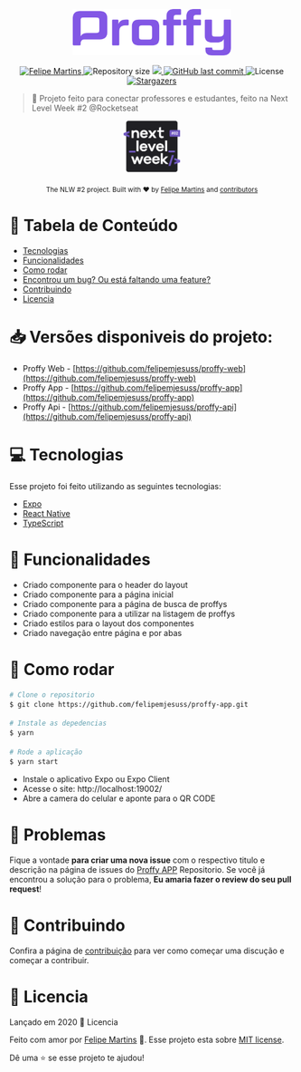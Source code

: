 <p align="center">
   <img src="./.github/logo.png" alt="Proffy" width="280"/>
</p>

<p align="center">	
   <a href="https://www.linkedin.com/in/felipemjesuss/">
      <img alt="Felipe Martins" src="https://img.shields.io/badge/-FelipeMartins-8257E5?style=flat&logo=Linkedin&logoColor=white" />
   </a>
  <img alt="Repository size" src="https://img.shields.io/github/repo-size/felipemjesuss/proffy-app?color=774DD6">

  <a aria-label="Completed" href="https://nextlevelweek.com/episodios/omnistack/edicao/2">
    <img src="https://img.shields.io/badge/Proffy-NLW 2.0-8257E5?logo=data:image/png;base64,iVBORw0KGgoAAAANSUhEUgAAABAAAAAQCAMAAAAoLQ9TAAAALVBMVEVHcExxWsF0XMJzXMJxWcFsUsD///9jRrzY0u6Xh9Gsn9n39fyMecy0qd2bjNJWBT0WAAAABHRSTlMA2Do606wF2QAAAGlJREFUGJVdj1cWwCAIBLEsRU3uf9xobDH8+GZwUYi8i6ucJwrxKE+7D0G9Q4vlYqtmCSjndr4CgCgzlyFgfKfKCVO0LrPKjmiqMxGXkJwNnXskqWG+1oSM+BSwD8f29YLNjvx/OQrn+g99oQSoNmt3PgAAAABJRU5ErkJggg=="></img>
  </a>
  <a href="https://github.com/felipemjesuss/proffy-app/commits/master">
    <img alt="GitHub last commit" src="https://img.shields.io/github/last-commit/felipemjesuss/proffy-app?color=774DD6">
  </a> 
  <img alt="License" src="https://img.shields.io/badge/license-MIT-8257E5">
  <a href="https://github.com/felipemjesuss/proffy-app/stargazers">
    <img alt="Stargazers" src="https://img.shields.io/github/stars/felipemjesuss/proffy-app?color=8257E5&logo=github">
  </a>
</p>

> :rocket: Projeto feito para conectar professores e estudantes, feito na Next Level Week #2 @Rocketseat

<div align="center">
  <p>
  <img src="./.github/nlw2.svg" alt="Next Level Week #2" width="100"/>
  </p>
  <sub>The NLW #2 project. Built with ❤︎ by
    <a href="https://github.com/felipemjsuess">Felipe Martins</a> and
    <a href="https://github.com/felipemjsuess/proffy-app/graphs/contributors">
      contributors
    </a>
  </sub>
</div>

# :pushpin: Tabela de Conteúdo

* [Tecnologias](#computer-tecnologias)
* [Funcionalidades](#rocket-funcionalidades)
* [Como rodar](#construction_worker-como-rodar)
* [Encontrou um bug? Ou está faltando uma feature?](#bug-problemas)
* [Contribuindo](#tada-contribuindo)
* [Licencia](#closed_book-licencia)

# 📥 Versões disponiveis do projeto:

- Proffy Web - [https://github.com/felipemjesuss/proffy-web](https://github.com/felipemjesuss/proffy-web)
- Proffy App - [https://github.com/felipemjesuss/proffy-app](https://github.com/felipemjesuss/proffy-app)
- Proffy Api - [https://github.com/felipemjesuss/proffy-api](https://github.com/felipemjesuss/proffy-api)

# :computer: Tecnologias
Esse projeto foi feito utilizando as seguintes tecnologias:
<ul>
  <li><a href="https://docs.expo.io/">Expo</a></li>
  <li><a href="https://reactnative.dev/">React Native</a></li>
  <li><a href="https://www.typescriptlang.org/">TypeScript</a></li>
</ul>

# :rocket: Funcionalidades

* Criado componente para o header do layout
* Criado componente para a página inicial
* Criado componente para a página de busca de proffys
* Criado componente para a utilizar na listagem de proffys
* Criado estilos para o layout dos componentes
* Criado navegação entre página e por abas


# :construction_worker: Como rodar
```bash
# Clone o repositorio
$ git clone https://github.com/felipemjesuss/proffy-app.git

# Instale as depedencias
$ yarn

# Rode a aplicação
$ yarn start
```
- Instale o aplicativo Expo ou Expo Client
- Acesse o site: http://localhost:19002/
- Abre a camera do celular e aponte para o QR CODE

# :bug: Problemas

Fique a vontade **para criar uma nova issue** com o respectivo titulo e descrição na página de issues do [Proffy APP](https://github.com/felipemjesuss/proffy-app/issues) Repositorio. Se você já encontrou a solução para o problema, **Eu amaria fazer o review do seu pull request**!

# :tada: Contribuindo

Confira a página de [contribuição](https://github.com/felipemjesuss/proffy-app/blob/master/CONTRIBUTING.md) para ver como começar uma discução e começar a contribuir.

# :closed_book: Licencia

Lançado em 2020 :closed_book: Licencia

Feito com amor por [Felipe Martins](https://github.com/felipemjesuss) 🚀.
Esse projeto esta sobre [MIT license](https://github.com/felipemjesuss/proffy-app/master/LICENSE).


Dê uma ⭐️ se esse projeto te ajudou!
